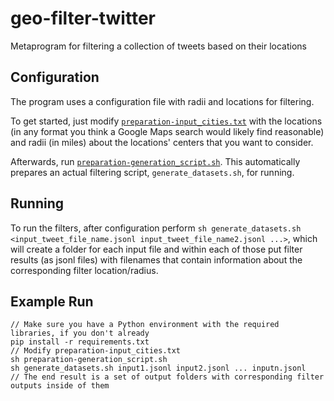 # geo-filter-twitter
Metaprogram for filtering a collection of tweets based on their locations

## Configuration
The program uses a configuration file with radii and locations for filtering.

To get started, just modify [`preparation-input_cities.txt`](preparation-input_cities.txt) with the locations (in any format you think a Google Maps search would likely find reasonable) and radii (in miles) about the locations' centers that you want to consider.

Afterwards, run [`preparation-generation_script.sh`](preparation-generation_script.sh). This automatically prepares an actual filtering script, `generate_datasets.sh`, for running.

## Running
To run the filters, after configuration perform `sh generate_datasets.sh <input_tweet_file_name.jsonl input_tweet_file_name2.jsonl ...>`, which will create a folder for each input file and within each of those put filter results (as jsonl files) with filenames that contain information about the corresponding filter location/radius.

## Example Run
`// Make sure you have a Python environment with the required libraries, if you don't already`\
`pip install -r requirements.txt`\
`// Modify preparation-input_cities.txt`\
`sh preparation-generation_script.sh`\
`sh generate_datasets.sh input1.jsonl input2.jsonl ... inputn.jsonl`\
`// The end result is a set of output folders with corresponding filter outputs inside of them`
